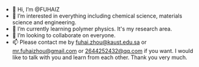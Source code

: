 - 👋 Hi, I’m @FUHAIZ
- 👀 I’m interested in everything including chemical science, materials science and engineering.
- 🌱 I’m currently learning polymer physics. It's my research area.
- 💞️ I’m looking to collaborate on everyone.
- 📫 Please contact me by fuhai.zhou@kaust.edu.sa or mr.fuhaizhou@gmail.com or 2644252432@qq.com if you want. I would like to talk with you and learn from each other. Thank you very much.

<!---
FUHAIZ/FUHAIZ is a ✨ special ✨ repository because its `README.md` (this file) appears on your GitHub profile.
You can click the Preview link to take a look at your changes.
--->
